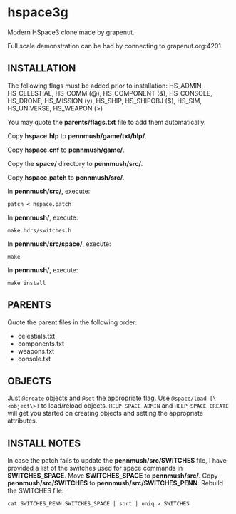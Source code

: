 # hspace3g
Modern HSpace3 clone made by grapenut.

Full scale demonstration can be had by connecting to grapenut.org:4201.

INSTALLATION
------------

The following flags must be added prior to installation:
HS_ADMIN, HS_CELESTIAL, HS_COMM (@), HS_COMPONENT (&), HS_CONSOLE, HS_DRONE, HS_MISSION (y), HS_SHIP, HS_SHIPOBJ ($), HS_SIM, HS_UNIVERSE, HS_WEAPON (>)

You may quote the __parents/flags.txt__ file to add them automatically.

Copy __hspace.hlp__ to __pennmush/game/txt/hlp/__.

Copy __hspace.cnf__ to __pennmush/game/__.

Copy the __space/__ directory to __pennmush/src/__.

Copy __hspace.patch__ to __pennmush/src/__.

In __pennmush/src/__, execute:
```
patch < hspace.patch
```

In __pennmush/__, execute:
```
make hdrs/switches.h
```

In __pennmush/src/space/__, execute:
```
make
```

In __pennmush/__, execute:
```
make install
```

PARENTS
-------
Quote the parent files in the following order:
- celestials.txt
- components.txt
- weapons.txt
- console.txt

OBJECTS
-------
Just `@create` objects and `@set` the appropriate flag. Use `@space/load [\<object\>]` to load/reload objects.
`HELP SPACE ADMIN` and `HELP SPACE CREATE` will get you started on creating objects and setting the appropriate attributes.


INSTALL NOTES
-------------
In case the patch fails to update the __pennmush/src/SWITCHES__ file, I have provided a list of the switches used for space commands in __SWITCHES_SPACE__.
Move __SWITCHES_SPACE__ to __pennmush/src/__. Copy __pennmush/src/SWITCHES__ to __pennmush/src/SWITCHES_PENN__. Rebuild the SWITCHES file:
```
cat SWITCHES_PENN SWITCHES_SPACE | sort | uniq > SWITCHES
```



